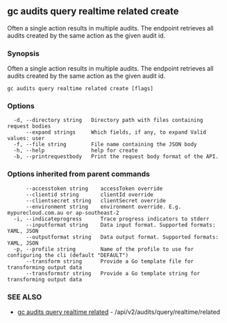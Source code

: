 ## gc audits query realtime related create

Often a single action results in multiple audits. The endpoint retrieves all audits created by the same action as the given audit id.

### Synopsis

Often a single action results in multiple audits. The endpoint retrieves all audits created by the same action as the given audit id.

```
gc audits query realtime related create [flags]
```

### Options

```
  -d, --directory string   Directory path with files containing request bodies
      --expand strings     Which fields, if any, to expand Valid values: user
  -f, --file string        File name containing the JSON body
  -h, --help               help for create
  -b, --printrequestbody   Print the request body format of the API.
```

### Options inherited from parent commands

```
      --accesstoken string    accessToken override
      --clientid string       clientId override
      --clientsecret string   clientSecret override
      --environment string    environment override. E.g. mypurecloud.com.au or ap-southeast-2
  -i, --indicateprogress      Trace progress indicators to stderr
      --inputformat string    Data input format. Supported formats: YAML, JSON
      --outputformat string   Data output format. Supported formats: YAML, JSON
  -p, --profile string        Name of the profile to use for configuring the cli (default "DEFAULT")
      --transform string      Provide a Go template file for transforming output data
      --transformstr string   Provide a Go template string for transforming output data
```

### SEE ALSO

* [gc audits query realtime related](gc_audits_query_realtime_related.html)	 - /api/v2/audits/query/realtime/related


